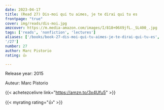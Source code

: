 ```yaml
---
date: 2023-04-17
title: (Read 27) Dis-moi qui tu aimes, je te dirai qui tu es
frontpage: "true"
cover: img/reads/dis-moi.jpg
amzcover: https://m.media-amazon.com/images/I/818+06X9jfL._SL400_.jpg
tags: ['reads', 'nonfiction', 'lectures']
aliases: ['/books/book-27-dis-moi-qui-tu-aimes-je-te-dirai-qui-tu-es',
'/27']
number: 27
author: Marc Pistorio
rating: 👍

---
```


Release year: 2015

Auteur: Marc Pistorio

{{< achetezcelivre link="https://amzn.to/3x4Ufu5" >}}

{{< myrating rating="👍" >}}

